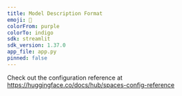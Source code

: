 ```yaml
---
title: Model Description Format
emoji: 🐠
colorFrom: purple
colorTo: indigo
sdk: streamlit
sdk_version: 1.37.0
app_file: app.py
pinned: false
---
```


Check out the configuration reference at https://huggingface.co/docs/hub/spaces-config-reference
